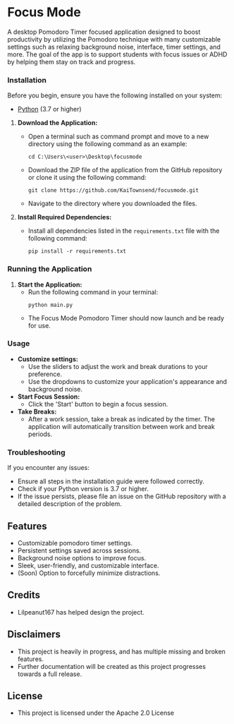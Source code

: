 # Focus Mode
A desktop Pomodoro Timer focused application designed to boost productivity by utilizing the Pomodoro technique with many customizable settings such as relaxing background noise, interface, timer settings, and more. The goal of the app is to support students with focus issues or ADHD by helping them stay on track and progress.



### Installation


Before you begin, ensure you have the following installed on your system:
- [Python](https://www.python.org/downloads/) (3.7 or higher)

1. **Download the Application:**
   - Open a terminal such as command prompt and move to a new directory using the following command as an example:
     ```
     cd C:\Users\<user>\Desktop\focusmode
     ```
   - Download the ZIP file of the application from the GitHub repository or clone it using the following command:
     ```
     git clone https://github.com/KaiTownsend/focusmode.git
     ```
   - Navigate to the directory where you downloaded the files.

2. **Install Required Dependencies:**
   - Install all dependencies listed in the `requirements.txt` file with the following command:
     ```
     pip install -r requirements.txt
     ```

### Running the Application

1. **Start the Application:**
   - Run the following command in your terminal:
     ```
     python main.py
     ```
   - The Focus Mode Pomodoro Timer should now launch and be ready for use.

### Usage

- **Customize settings:**
  - Use the sliders to adjust the work and break durations to your preference.
  - Use the dropdowns to customize your application's appearance and background noise.
- **Start Focus Session:**
  - Click the 'Start' button to begin a focus session.
- **Take Breaks:**
  - After a work session, take a break as indicated by the timer. The application will automatically transition between work and break periods. 

### Troubleshooting

If you encounter any issues:
- Ensure all steps in the installation guide were followed correctly.
- Check if your Python version is 3.7 or higher.
- If the issue persists, please file an issue on the GitHub repository with a detailed description of the problem.

## Features

- Customizable pomodoro timer settings.
- Persistent settings saved across sessions.
- Background noise options to improve focus.
- Sleek, user-friendly, and customizable interface.
- (Soon) Option to forcefully minimize distractions.

## Credits

- Lilpeanut167 has helped design the project.

## Disclaimers
- This project is heavily in progress, and has multiple missing and broken features.
- Further documentation will be created as this project progresses towards a full release.

## License

- This project is licensed under the Apache 2.0 License